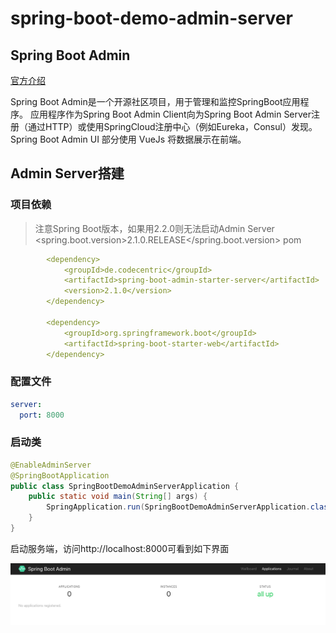 # spring-boot-demo-admin-server

## Spring Boot Admin
[官方介绍](https://codecentric.github.io/spring-boot-admin/current/#_what_is_spring_boot_admin)

Spring Boot Admin是一个开源社区项目，用于管理和监控SpringBoot应用程序。 应用程序作为Spring Boot Admin Client向为Spring Boot Admin Server注册（通过HTTP）或使用SpringCloud注册中心（例如Eureka，Consul）发现。
Spring Boot Admin UI 部分使用 VueJs 将数据展示在前端。

## Admin Server搭建
### 项目依赖
> 注意Spring Boot版本，如果用2.2.0则无法启动Admin Server
> <spring.boot.version>2.1.0.RELEASE</spring.boot.version>
pom
```yaml
        <dependency>
            <groupId>de.codecentric</groupId>
            <artifactId>spring-boot-admin-starter-server</artifactId>
            <version>2.1.0</version>
        </dependency>

        <dependency>
            <groupId>org.springframework.boot</groupId>
            <artifactId>spring-boot-starter-web</artifactId>
        </dependency>
```

### 配置文件
```yaml
server:
  port: 8000
```

### 启动类
```java
@EnableAdminServer
@SpringBootApplication
public class SpringBootDemoAdminServerApplication {
    public static void main(String[] args) {
        SpringApplication.run(SpringBootDemoAdminServerApplication.class, args);
    }
}
```

启动服务端，访问http://localhost:8000可看到如下界面

![server](./assets/WX20200312-234639.png)

